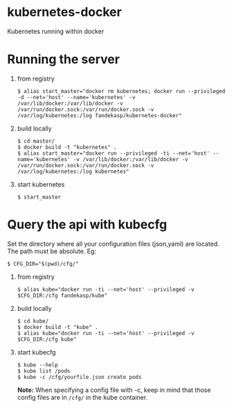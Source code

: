 kubernetes-docker
=================

Kubernetes running within docker

# Running the server

1. from registry
   ```
   $ alias start_master="docker rm kubernetes; docker run --privileged -d --net='host' --name='kubernetes' -v /var/lib/docker:/var/lib/docker -v /var/run/docker.sock:/var/run/docker.sock -v /var/log/kubernetes:/log fandekasp/kubernetes-docker"
   ```

2. build locally
   ```
   $ cd master/
   $ docker build -t "kubernetes" .
   $ alias start_master="docker run --privileged -ti --net='host' --name='kubernetes' -v /var/lib/docker:/var/lib/docker -v /var/run/docker.sock:/var/run/docker.sock -v /var/log/kubernetes:/log kubernetes"
   ```

3. start kubernetes
   ```
   $ start_master
   ```

# Query the api with kubecfg

Set the directory where all your configuration files (json,yaml) are located.
The path must be absolute. Eg:
```
$ CFG_DIR="$(pwd)/cfg/"
```

1. from registry
   ```
   $ alias kube="docker run -ti --net='host' --privileged -v $CFG_DIR:/cfg fandekasp/kube"
   ```

2. build locally
   ```
   $ cd kube/
   $ docker build -t "kube" .
   $ alias kube="docker run -ti --net='host' --privileged -v $CFG_DIR:/cfg kube"
   ```

3. start kubecfg
   ```
   $ kube --help
   $ kube list /pods
   $ kube -c /cfg/yourfile.json create pods
   ```

   **Note:** When specifying a config file with -c, keep in mind that those
   config files are in `/cfg/` in the kube container.
